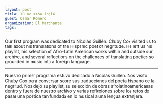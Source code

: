 ```yaml
---
layout: post
title: Tú no sabe inglé
guest: Osmar Romero
organization: El Marchante
tags: 
---
```


Our first program was dedicated to Nicolás Guillén. Chuby Cox visited us to talk about his translations of the Hispanic poet of negritude. He left us his playlist, his selection of Afro-Latin American works within and outside our archive, and several reflections on the challenges of translating poetics so grounded in music into a foreign language.

***

Nuestro primer programa estuvo dedicado a Nicolás Guillén. Nos visitó Chuby Cox para conversar sobre sus traducciones del poeta hispano de la negritud. Nos dejó su playlist, su selección de obras afrolatinoamericanas dentro y fuera de nuestro archivo y varias reflexiones sobre los retos de pasar una poética tan fundada en lo musical a una lengua extranjera.

